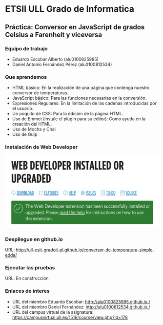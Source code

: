 # ETSII ULL Grado de Informatica
## Práctica: Conversor en JavaScript de grados Celsius a Farenheit y viceversa

### Equipo de trabajo
* Eduardo Escobar Alberto (alu0100825985)
* Daniel Antonio Fernández Pérez (alu0100812534)

### Que aprendemos

* HTML básico: En la realización de una página que contenga nuestro conversor de temperaturas.
* JavaScript básico: Para las funciones necesarias en la conversión.
* Expresiones Regulares: En la limitación de las cadenas introducidas por el usuario.
* Un poquito de CSS: Para la edición de la página HTML.
* Uso de Emmet (instale el plugin para su editor): Como ayuda en la creación del HTML.
* Uso de Mocha y Chai
* Uso de Gulp

### Instalación de Web Developer

![](images_readme/web-developer.png)

### Despliegue en github.io

URL: http://ull-esit-gradoii-pl.github.io/conversor-de-temperatura-simple-edda/

### Ejecutar las pruebas

URL: En construcción 

### Enlaces de interes
* URL del miembro Eduardo Escobar: http://alu0100825985.github.io./
* URL del miembro Daniel Fernández: http://alu0100812534.github.io./
* URL del campus virtual de la asignatura: https://campusvirtual.ull.es/1516/course/view.php?id=178
